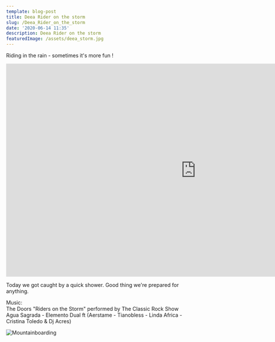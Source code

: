 ```yaml
---
template: blog-post
title: Deea Rider on the storm
slug: /Deea_Rider_on_the_storm
date: '2020-06-14 11:35'
description: Deea Rider on the storm
featuredImage: /assets/deea_storm.jpg
---
```


Riding in the rain - sometimes it's more fun !

<iframe width="1032" height="581" src="https://www.youtube.com/embed/anhGtA0jjBA" frameborder="0" allow="accelerometer; autoplay; encrypted-media; gyroscope; picture-in-picture" allowfullscreen></iframe>

Today we got caught by a quick shower. Good thing we're prepared for anything.  

Music:  
The Doors "Riders on the Storm" performed by The Classic Rock Show  
Agua Sagrada - Elemento Dual ft (Aerstame - Tianobless - Linda Africa - Cristina Toledo & Dj Acres)

![Mountainboarding](/assets/deea_storm2.jpg  "Mountainboarding is fun :D")
